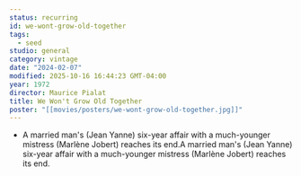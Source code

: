 ```yaml
---
status: recurring
id: we-wont-grow-old-together
tags:
  - seed
studio: general
category: vintage
date: "2024-02-07"
modified: 2025-10-16 16:44:23 GMT-04:00
year: 1972
director: Maurice Pialat
title: We Won't Grow Old Together
poster: "[[movies/posters/we-wont-grow-old-together.jpg]]"
---
```


- A married man's (Jean Yanne) six-year affair with a much-younger mistress (Marlène Jobert) reaches its end.A married man's (Jean Yanne) six-year affair with a much-younger mistress (Marlène Jobert) reaches its end.
